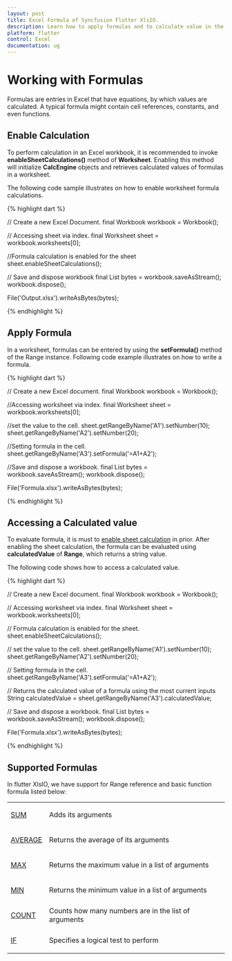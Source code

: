 ```yaml
---
layout: post
title: Excel Formula of Syncfusion Flutter XlsIO.
description: Learn how to apply formulas and to calculate value in the cells of Excel worksheet using Syncfusion Flutter XlsIO. 
platform: flutter
control: Excel
documentation: ug
---
```


# Working with Formulas

Formulas are entries in Excel that have equations, by which values are calculated. A typical formula might contain cell references, constants, and even functions.

## Enable Calculation

To perform calculation in an Excel workbook, it is recommended to invoke **enableSheetCalculations()** method of **Worksheet**. Enabling this method will initialize **CalcEngine** objects and retrieves calculated values of formulas in a worksheet.

The following code sample illustrates on how to enable worksheet formula calculations.

{% highlight dart %}

// Create a new Excel Document.
final Workbook workbook = Workbook();

// Accessing sheet via index.
final Worksheet sheet = workbook.worksheets[0];

//Formula calculation is enabled for the sheet
sheet.enableSheetCalculations();

// Save and dispose workbook
final List<int> bytes = workbook.saveAsStream();
workbook.dispose();

File('Output.xlsx').writeAsBytes(bytes);

{% endhighlight %}


## Apply Formula

In a worksheet, formulas can be entered by using the **setFormula()** method of the Range instance.
Following code example illustrates on how to write a formula.

{% highlight dart %}

// Create a new Excel document.
final Workbook workbook = Workbook();

//Accessing worksheet via index.
final Worksheet sheet = workbook.worksheets[0];

//set the value to the cell.
sheet.getRangeByName('A1').setNumber(10);
sheet.getRangeByName('A2').setNumber(20);

//Setting formula in the cell.
sheet.getRangeByName('A3').setFormula('=A1+A2');

//Save and dispose a workbook.
final List<int> bytes = workbook.saveAsStream();
workbook.dispose();

File('Formula.xlsx').writeAsBytes(bytes);

{% endhighlight %}

## Accessing a Calculated value

To evaluate formula, it is must to [enable sheet calculation](enable-sheet-calculation) in prior. After enabling the sheet calculation, the formula can be evaluated using **calculatedValue** of **Range**, which returns a string value.

The following code shows how to access a calculated value.

{% highlight dart %}

// Create a new Excel document.
final Workbook workbook = Workbook();

// Accessing worksheet via index.
final Worksheet sheet = workbook.worksheets[0];

// Formula calculation is enabled for the sheet.
sheet.enableSheetCalculations();

// set the value to the cell.
sheet.getRangeByName('A1').setNumber(10);
sheet.getRangeByName('A2').setNumber(20);

// Setting formula in the cell.
sheet.getRangeByName('A3').setFormula('=A1+A2');

// Returns the calculated value of a formula using the most current inputs
String calculatedValue = sheet.getRangeByName('A3').calculatedValue;

// Save and dispose a workbook.
final List<int> bytes = workbook.saveAsStream();
workbook.dispose();

File('Formula.xlsx').writeAsBytes(bytes);

{% endhighlight %}

## Supported Formulas

In flutter XlsIO, we have support for Range reference and basic function formula listed below:

<table>
<tr>
<td>

[SUM](https://help.syncfusion.com/flutter/xlsio/working-with-general-functions#sum-function)
</td>
<td>
Adds its arguments
</td>
</tr>
<tr>
<td>

[AVERAGE](https://help.syncfusion.com/flutter/xlsio/working-with-general-functions#average-function)
</td>
<td>
Returns the average of its arguments
</td>
</tr>
<tr>
<td>

[MAX](https://help.syncfusion.com/flutter/xlsio/working-with-general-functions#max-function)
</td>
<td>
Returns the maximum value in a list of arguments
</td>
</tr>
<tr>
<td>

[MIN](https://help.syncfusion.com/flutter/xlsio/working-with-general-functions#min-function)
</td>
<td>
Returns the minimum value in a list of arguments
</td>
</tr>
<tr>
<td>

[COUNT](https://help.syncfusion.com/flutter/xlsio/working-with-general-functions#count-function)
</td>
<td>
Counts how many numbers are in the list of arguments
</td>
</tr>
<tr>
<td>

[IF](https://help.syncfusion.com/flutter/xlsio/working-with-logical-function#if-function)
</td>
<td>
Specifies a logical test to perform
</td>
</tr>
</table>
